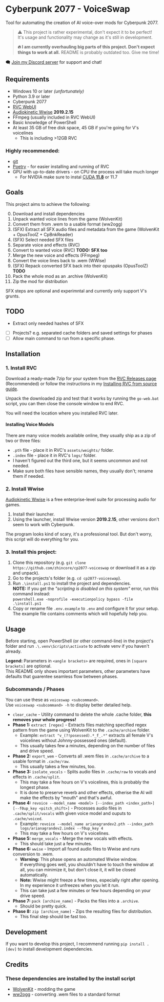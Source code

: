 # Cyberpunk 2077 - VoiceSwap

Tool for automating the creation of AI voice-over mods for Cyberpunk 2077.

> ⚠️ This project is rather experimental, don't expect it to be perfect!  
> It's usage and functionality may change as it's still in development.
>
> **🔥 I am currently overhauling big parts of this project. Don't expect things to work at all.**
> README is probably outdated too. Give me time!

🗨️ [Join my Discord server](https://discord.gg/5mVrUh34Nd) for support and chat!

## Requirements

- Windows 10 or later _(unfortunately)_
- Python 3.9 or later
- Cyberpunk 2077
- [RVC WebUI](https://github.com/RVC-Project/Retrieval-based-Voice-Conversion-WebUI/blob/main/docs/en/README.en.md)
- [Audiokinetic Wwise](https://www.audiokinetic.com/en/products/wwise) **2019.2.15**
- FFmpeg (usually included in RVC WebUI)
- Basic knowledge of PowerShell
- At least 35 GB of free disk space, 45 GB if you're going for V's voicelines
  - This is including >12GB RVC

### Highly recommended:

- [git](https://git-scm.com/downloads)
- [Poetry](https://python-poetry.org/docs/) - for easier installing and running of RVC
- GPU with up-to-date drivers - on CPU the process will take much longer
  - For NVIDIA make sure to instal [CUDA **11.8**](https://developer.nvidia.com/cuda-11-8-0-download-archive) or 11.7

## Goals

This project aims to achieve the following:

0. Download and install dependencies
1. Unpack wanted voice lines from the game (WolvenKit)
2. Convert them from .wem to a usable format (ww2ogg)
3. (SFX) Extract all SFX audio files and metadata from the game (WolvenKit + OpusToolZ + CpBnkReader)
4. (SFX) Select needed SFX files
5. Separate voice and effects (RVC)
6. Convert to wanted voice (RVC) **TODO: SFX too**
7. Merge the new voice and effects (FFmpeg)
8. Convert the voice lines back to .wem (WWise)
9. (SFX) Repack converted SFX back into their opuspaks (OpusToolZ) **TODO**
10. Pack the whole mod as an .archive (WolvenKit)
11. Zip the mod for distribution

SFX steps are optional and experimntal and currently only support V's grunts.

## TODO

- Extract only needed hashes of SFX

- [ ] Projects? e.g. separated cache folders and saved settings for phases
- [ ] Allow main command to run from a specific phase.

## Installation

### 1. Install RVC

Download a ready-made 7zip for your system from the [RVC Releases page](https://github.com/RVC-Project/Retrieval-based-Voice-Conversion-WebUI/releases) (Recommended) or follow the instructions in my [Installing RVC from source guide](/RVC-installation.md).

Unpack the downloaded zip and test that it works by running the `go-web.bat` script, you can then close the console window to end RVC.

You will need the location where you installed RVC later.

#### Installing Voice Models

There are many voice models available online, they usually ship as a zip of two or three files:

- `.pth` file - place it in RVC's `assets/weights/` folder.
- `.index` file - place it in RVC's `logs/` folder.
- I haven't figured out the third one, but it seems uncommon and not needed.
- Make sure both files have sensible names, they usually don't; rename them if needed.

### 2. Install Wwise

[Audiokinetic Wwise](https://www.audiokinetic.com/en/products/wwise) is a free enterprise-level suite for processing audio for games.

1. Install their launcher.
2. Using the launcher, install Wwise version **2019.2.15**, other versions don't seem to work with Cyberpunk.

The program looks kind of scary, it's a professional tool.
But don't worry, this script will do everything for you.

### 3. Install this project:

1.  Clone this repository (e.g. `git clone https://github.com/zhincore/cp2077-voiceswap` or download it as a zip and unpack).
2.  Go to the projects's folder (e.g. `cd cp2077-voiceswap`).
3.  Run `.\install.ps1` to install the project and dependencies.  
    **NOTE:** If you get the _"scripting is disabled on this system"_ error, run this command instead:  
    `powershell.exe -noprofile -executionpolicy bypass -file .\install.ps1`
4.  Copy or rename file `.env.example` to `.env` and configure it for your setup.
    The example file contains comments which will hopefully help you.

## Usage

Before starting, open PowerShell (or other command-line) in the project's folder and run `.\.venv\Scripts\activate` to activate venv if you haven't already.

**Legend:** Parameters in `<angle brackets>` are required, ones in `[square brackets]` are optional.  
This README only shows important parameters, other parameters have defaults that guarentee seamless flow between phases.

### Subcommands / Phases

You can use these as `voiceswap <subcommand>`.  
Use `voiceswap <subcommand> -h` to display better detailed help.

- `clear_cache` - Utility command to delete the whole .cache folder, **this removes your whole progress!**
- **Phase 1:** `extract [regex]` - Extracts files matching specified regex pattern from the game using WolvenKit to the `.cache/archive` folder.
  - Example: `extract "v_(?!posessed).*_f_.*"` extracts all female V's voicelines without Johnny-possessed ones (default).
  - This usually takes few a minutes, depending on the number of files and drive speed.
- **Phase 2:** `export_wem` - Converts all .wem files in `.cache/archive` to a usable format in `.cache/raw`.
  - This usually takes a few minutes, too.
- **Phase 3:** `isolate_vocals` - Splits audio files in `.cache/raw` to vocals and effects in `.cache/split`.
  - This may take a few hours on V's voicelines, this is probably the longest phase.
  - It is done to preserve reverb and other effects, otherise the AI will make the effects by "mouth" and that's awful.
- **Phase 4:** `revoice --model_name <model> [--index_path <index_path>] [--f0up_key <pitch_shift>]` - Processes audio files in `.cache/split/vocals` with given voice model and ouputs to `.cache/voiced`.
  - Example: `revoice --model_name arianagrandev2.pth --index_path logs/arianagrandev2.index --f0up_key 4`
  - This may take a few hours on V's voicelines.
- **Phase 5:** `merge_vocals` - Merge the new vocals with effects.
  - This should take just a few minutes.
- **Phase 6:** `wwise` - Import all found audio files to Wwise and runs conversion to .wem.
  - **Warning:** This phase opens an automated Wwise window.  
    If everything goes well, you shouldn't have to touch the window at all, you can minimize it, but don't close it, it will be closed automatically.
  - **Note:** Wwise might freeze a few times, especially right after opening. In my experience it unfreezes when you let it run.
  - This can take just a few minutes or few hours depending on your drive speed.
- **Phase 7:** `pack [archive_name]` - Packs the files into a `.archive`.
  - Should be pretty quick.
- **Phase 8:** `zip [archive_name]` - Zips the resulting files for distribution.
  - This final step should be fast too.

## Development

If you want to develop this project, I recommend running `pip install .[dev]` to install development dependencies.

## Credits

### These dependencies are installed by the install script

- [WolvenKit](https://github.com/WolvenKit/WolvenKit) - modding the game
- [ww2ogg](https://github.com/hcs64/ww2ogg) - converting .wem files to a standard format
